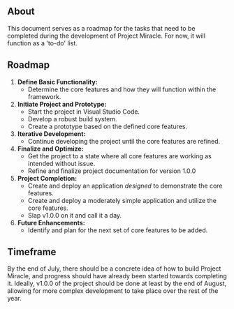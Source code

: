 ## About

This document serves as a roadmap for the tasks that need to be completed during the development of Project Miracle. For now, it will function as a 'to-do' list.

## Roadmap

1. **Define Basic Functionality:**
   - Determine the core features and how they will function within the framework.
2. **Initiate Project and Prototype:**
   - Start the project in Visual Studio Code.
   - Develop a robust build system.
   - Create a prototype based on the defined core features.
3. **Iterative Development:**
   - Continue developing the project until the core features are refined.
4. **Finalize and Optimize:**
   - Get the project to a state where all core features are working as intended without issue.
   - Refine and finalize project documentation for version 1.0.0
5. **Project Completion:**
   - Create and deploy an application *designed* to demonstrate the core features.
   - Create and deploy a moderately simple application and utilize the core features.
   - Slap v1.0.0 on it and call it a day.
6. **Future Enhancements:**
   - Identify and plan for the next set of core features to be added.

## Timeframe

By the end of July, there should be a concrete idea of how to build Project Miracle, and progress should have already been started towards completing it. Ideally, v1.0.0 of the project should be done at least by the end of August, allowing for more complex development to take place over the rest of the year.